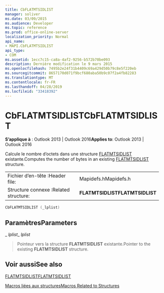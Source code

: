 ```yaml
---
title: CbFLATMTSIDLIST
manager: soliver
ms.date: 03/09/2015
ms.audience: Developer
ms.topic: reference
ms.prod: office-online-server
localization_priority: Normal
api_name:
- MAPI.CbFLATMTSIDLIST
api_type:
- COM
ms.assetid: 1ecc7c15-ca8a-4af2-9256-b572b70be093
description: Dernière modification le 9 mars 2015
ms.openlocfilehash: 7495b2e24f31b4409c69a429d50b79c8e5f220eb
ms.sourcegitcommit: 8657170d071f9bcf680aba50b9c07f2a4fb82283
ms.translationtype: MT
ms.contentlocale: fr-FR
ms.lasthandoff: 04/28/2019
ms.locfileid: "33418392"
---
```

# <a name="cbflatmtsidlist"></a><span data-ttu-id="dc2b7-103">CbFLATMTSIDLIST</span><span class="sxs-lookup"><span data-stu-id="dc2b7-103">CbFLATMTSIDLIST</span></span>

  
  
<span data-ttu-id="dc2b7-104">**S’applique à** : Outlook 2013 | Outlook 2016</span><span class="sxs-lookup"><span data-stu-id="dc2b7-104">**Applies to**: Outlook 2013 | Outlook 2016</span></span> 
  
<span data-ttu-id="dc2b7-105">Calcule le nombre d’octets dans une structure [FLATMTSIDLIST](flatmtsidlist.md) existante.</span><span class="sxs-lookup"><span data-stu-id="dc2b7-105">Computes the number of bytes in an existing [FLATMTSIDLIST](flatmtsidlist.md) structure.</span></span> 
  
|||
|:-----|:-----|
|<span data-ttu-id="dc2b7-106">Fichier d’en-tête :</span><span class="sxs-lookup"><span data-stu-id="dc2b7-106">Header file:</span></span>  <br/> |<span data-ttu-id="dc2b7-107">Mapidefs.h</span><span class="sxs-lookup"><span data-stu-id="dc2b7-107">Mapidefs.h</span></span>  <br/> |
|<span data-ttu-id="dc2b7-108">Structure connexe :</span><span class="sxs-lookup"><span data-stu-id="dc2b7-108">Related structure:</span></span>  <br/> |<span data-ttu-id="dc2b7-109">**FLATMTSIDLIST**</span><span class="sxs-lookup"><span data-stu-id="dc2b7-109">**FLATMTSIDLIST**</span></span> <br/> |
   
```cpp
CbFLATMTSIDLIST (_lplist)
```

## <a name="parameters"></a><span data-ttu-id="dc2b7-110">Paramètres</span><span class="sxs-lookup"><span data-stu-id="dc2b7-110">Parameters</span></span>

 <span data-ttu-id="dc2b7-111">_ _lplist_</span><span class="sxs-lookup"><span data-stu-id="dc2b7-111">_ _lplist_</span></span>
  
> <span data-ttu-id="dc2b7-112">Pointeur vers la structure **FLATMTSIDLIST** existante.</span><span class="sxs-lookup"><span data-stu-id="dc2b7-112">Pointer to the existing **FLATMTSIDLIST** structure.</span></span> 
    
## <a name="see-also"></a><span data-ttu-id="dc2b7-113">Voir aussi</span><span class="sxs-lookup"><span data-stu-id="dc2b7-113">See also</span></span>



[<span data-ttu-id="dc2b7-114">FLATMTSIDLIST</span><span class="sxs-lookup"><span data-stu-id="dc2b7-114">FLATMTSIDLIST</span></span>](flatmtsidlist.md)


[<span data-ttu-id="dc2b7-115">Macros liées aux structures</span><span class="sxs-lookup"><span data-stu-id="dc2b7-115">Macros Related to Structures</span></span>](macros-related-to-structures.md)

